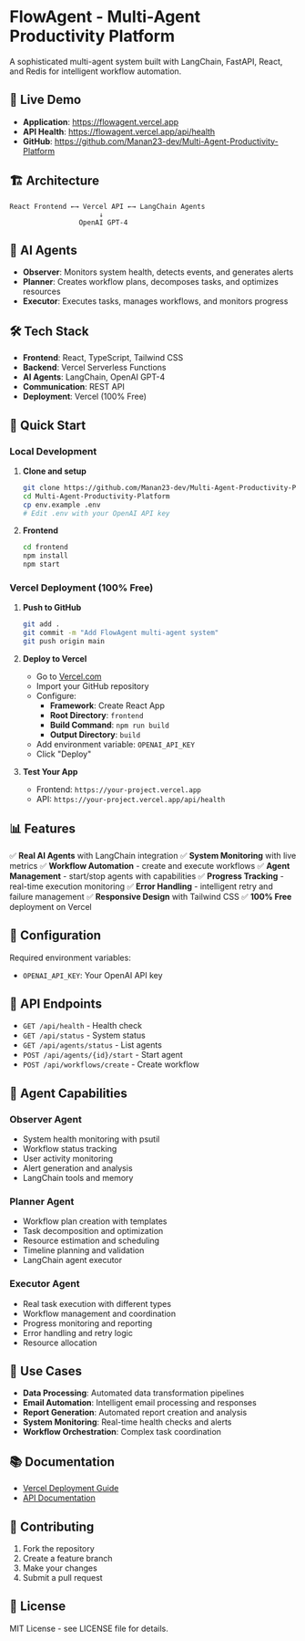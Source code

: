 # FlowAgent - Multi-Agent Productivity Platform

A sophisticated multi-agent system built with LangChain, FastAPI, React, and Redis for intelligent workflow automation.

## 🚀 Live Demo

- **Application**: https://flowagent.vercel.app
- **API Health**: https://flowagent.vercel.app/api/health
- **GitHub**: https://github.com/Manan23-dev/Multi-Agent-Productivity-Platform

## 🏗️ Architecture

```
React Frontend ←→ Vercel API ←→ LangChain Agents
                      ↓
                 OpenAI GPT-4
```

## 🤖 AI Agents

- **Observer**: Monitors system health, detects events, and generates alerts
- **Planner**: Creates workflow plans, decomposes tasks, and optimizes resources  
- **Executor**: Executes tasks, manages workflows, and monitors progress

## 🛠️ Tech Stack

- **Frontend**: React, TypeScript, Tailwind CSS
- **Backend**: Vercel Serverless Functions
- **AI Agents**: LangChain, OpenAI GPT-4
- **Communication**: REST API
- **Deployment**: Vercel (100% Free)

## 🚀 Quick Start

### Local Development

1. **Clone and setup**
   ```bash
   git clone https://github.com/Manan23-dev/Multi-Agent-Productivity-Platform.git
   cd Multi-Agent-Productivity-Platform
   cp env.example .env
   # Edit .env with your OpenAI API key
   ```

2. **Frontend**
   ```bash
   cd frontend
   npm install
   npm start
   ```

### Vercel Deployment (100% Free)

1. **Push to GitHub**
   ```bash
   git add .
   git commit -m "Add FlowAgent multi-agent system"
   git push origin main
   ```

2. **Deploy to Vercel**
   - Go to [Vercel.com](https://vercel.com)
   - Import your GitHub repository
   - Configure:
     - **Framework**: Create React App
     - **Root Directory**: `frontend`
     - **Build Command**: `npm run build`
     - **Output Directory**: `build`
   - Add environment variable: `OPENAI_API_KEY`
   - Click "Deploy"

3. **Test Your App**
   - Frontend: `https://your-project.vercel.app`
   - API: `https://your-project.vercel.app/api/health`

## 📊 Features

✅ **Real AI Agents** with LangChain integration
✅ **System Monitoring** with live metrics
✅ **Workflow Automation** - create and execute workflows
✅ **Agent Management** - start/stop agents with capabilities
✅ **Progress Tracking** - real-time execution monitoring
✅ **Error Handling** - intelligent retry and failure management
✅ **Responsive Design** with Tailwind CSS
✅ **100% Free** deployment on Vercel

## 🔧 Configuration

Required environment variables:
- `OPENAI_API_KEY`: Your OpenAI API key

## 📝 API Endpoints

- `GET /api/health` - Health check
- `GET /api/status` - System status
- `GET /api/agents/status` - List agents
- `POST /api/agents/{id}/start` - Start agent
- `POST /api/workflows/create` - Create workflow

## 🤖 Agent Capabilities

### Observer Agent
- System health monitoring with psutil
- Workflow status tracking
- User activity monitoring
- Alert generation and analysis
- LangChain tools and memory

### Planner Agent
- Workflow plan creation with templates
- Task decomposition and optimization
- Resource estimation and scheduling
- Timeline planning and validation
- LangChain agent executor

### Executor Agent
- Real task execution with different types
- Workflow management and coordination
- Progress monitoring and reporting
- Error handling and retry logic
- Resource allocation

## 🎯 Use Cases

- **Data Processing**: Automated data transformation pipelines
- **Email Automation**: Intelligent email processing and responses
- **Report Generation**: Automated report creation and analysis
- **System Monitoring**: Real-time health checks and alerts
- **Workflow Orchestration**: Complex task coordination

## 📚 Documentation

- [Vercel Deployment Guide](VERCEL_DEPLOYMENT.md)
- [API Documentation](https://your-project.vercel.app/api/health)

## 🤝 Contributing

1. Fork the repository
2. Create a feature branch
3. Make your changes
4. Submit a pull request

## 📄 License

MIT License - see LICENSE file for details.